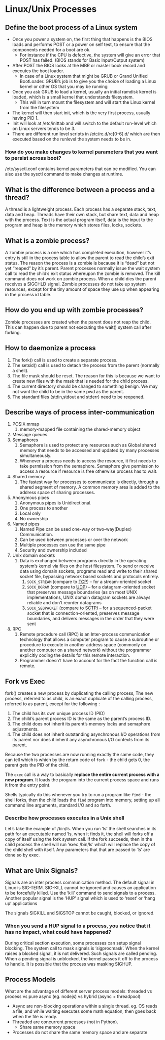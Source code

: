 # Linux/Unix Processes


## Define the boot process of a Linux system

- Once you power a system on, the first thing that happens is the BIOS loads and performs POST or a power on self test, to ensure that the components needed for a boot are ok. 
	- For instance if the CPU is defective, the system will give an error that POST has failed. (BIOS stands for Basic Input/Output system)  
- After POST the BIOS looks at the MBR or master book record and executes the boot loader. 
	- In case of a Linux system that might be GRUB or Grand Unified BootLoader. GRUB’s job is to give you the choice of loading a Linux kernel or other OS that you may be running  
- Once you ask GRUB to load a kernel, usually an initial ramdisk kernel is loaded, which is a small kernel that understands filesystem. 
	- This will in turn mount the filesystem and will start the Linux kernel from the filesystem  
- The kernel will then start init, which is the very first process, usually having PID 1. 
- Init will look at /etc/inittab and will switch to the default run-level which on Linux servers tends to be 3.  
- There are different run level scripts in /etc/rc.d/rc[0-6].d/ which are then executed based on the runlevel the system needs to be in.  


### How do you make changes to kernel parameters that you want to persist across boot?
/etc/sysctl.conf contains kernel parameters that can be modified. You can also use the sysctl command to make changes at runtime.

## What is the difference between a process and a thread?

A thread is a lightweight process. Each process has a separate stack, text, data and heap. Threads have their own stack, but share text, data and heap with the process. Text is the actual program itself, data is the input to the program and heap is the memory which stores files, locks, sockets.

## What is a zombie process?

A zombie process is a one which has completed execution, however it’s entry is still in the process table to allow the parent to read the child’s exit status. The reason the process is a zombie is because it is “dead” but not yet “reaped” by it’s parent. Parent processes normally issue the wait system call to read the child’s exit status whereupon the zombie is removed. The kill command does not work on zombie process. When a child dies the parent receives a SIGCHLD signal. Zombie processes do not take up system resources, except for the tiny amount of space they use up when appearing in the process id table.

## How do you end up with zombie processes?

Zombie processes are created when the parent does not reap the child. This can happen due to parent not executing the wait() system call after forking.

## How to daemonize a process

1.  The fork() call is used to create a separate process.
2.  The setsid() call is used to detach the process from the parent (normally a shell).
3.  The file mask should be reset. The reason for this is because we want to create new files with the mask that is needed for the child process.
4.  The current directory should be changed to something benign. We may not want the child to be in the same pwd as the parent.
5.  The standard files (stdin,stdout and stderr) need to be reopened.


## Describe ways of process inter-communication
1.  POSIX mmap
	1. memory-mapped file containing the shared-memory object
2.  Message queues
3.  Semaphores
	1. Semaphore is used to protect any resources such as Global shared memory that needs to be accessed and updated by many processes simultaneously.
	2. Whenever a process needs to access the resource, it first needs to take permission from the semaphore. Semaphore give permission to access a resource if resource is free otherwise process has to wait.
4.  Shared memory
	1. The fastest way for processes to communicate is directly, through a shared segment of memory. A common memory area is added to the address space of sharing processes.
5.  Anonymous pipes
	1. Anonymous pipes is Unidirectional.
	2. One process to another
	3. Local only
	4. No ownership
6.  Named pipes
	1. Named Pipe can be used one-way or two-way(Duplex) Communication.
	2. Can be used between processes or over the network
	3. Multiple processes can use the same pipe
	4. Security and ownership included
7.  Unix domain sockets
	1. Data is exchanged between programs directly in the operating system’s kernel via files on the host filesystem. To send or receive data using domain sockets, programs read and write to their shared socket file, bypassing network based sockets and protocols entirely.
		1. `SOCK_STREAM` (compare to [TCP](https://en.wikipedia.org/wiki/Transmission_Control_Protocol "Transmission Control Protocol")) – for a stream-oriented socket
		2. `SOCK_DGRAM` (compare to [UDP](https://en.wikipedia.org/wiki/User_Datagram_Protocol "User Datagram Protocol")) – for a datagram-oriented socket that preserves message boundaries (as on most UNIX implementations, UNIX domain datagram sockets are always reliable and don't reorder datagrams
		3. `SOCK_SEQPACKET` (compare to [SCTP](https://en.wikipedia.org/wiki/SCTP "SCTP")) – for a sequenced-packet socket that is connection-oriented, preserves message boundaries, and delivers messages in the order that they were sent
8. RPC
	1. Remote procedure call (RPC) is an Inter-process communication technology that allows a computer program to cause a subroutine or procedure to execute in another address space (commonly on another computer on a shared network) without the programmer explicitly coding the details for this remote interaction.
	2. Programmer doesn't have to account for the fact the function call is remote.

## Fork vs Exec
fork() creates a new process by duplicating the calling process, The new process, referred to as child, is an exact duplicate of the calling process, referred to as parent, except for the following :

1.  The child has its own unique process ID (PID)
2.  The child’s parent process ID is the same as the parent’s process ID.
3.  The child does not inherit its parent’s memory locks and semaphore adjustments.
4.  The child does not inherit outstanding asynchronous I/O operations from its parent nor does it inherit any asynchronous I/O contexts from its parent.

Because the two processes are now running exactly the same code, they can tell which is which by the return code of `fork` - the child gets 0, the parent gets the PID of the child.

The `exec` call is a way to basically **replace the entire current process with a new program**. It loads the program into the current process space and runs it from the entry point.

Shells typically do this whenever you try to run a program like `find` - the shell forks, then the child loads the `find` program into memory, setting up all command line arguments, standard I/O and so forth.

### Describe how processes executes in a Unix shell

Let’s take the example of /bin/ls. When you run ‘ls’ the shell searches in its path for an executable named ‘ls, when it finds it, the shell will forks off a copy of itself using the fork system call. If the fork succeeds, then in the child process the shell will run ‘exec /bin/ls’ which will replace the copy of the child shell with itself. Any parameters that that are passed to ‘ls’ are done so by exec.

## What are Unix Signals?

Signals are an inter process communication method. The default signal in Linux is SIG-TERM. SIG-KILL cannot be ignored and causes an application to be forcefully killed. Use the ‘kill’ command to send signals to a process. Another popular signal is the ‘HUP’ signal which is used to ‘reset’ or ‘hang up’ applications

The signals SIGKILL and SIGSTOP cannot be caught, blocked, or  ignored.

### When you send a HUP signal to a process, you notice that it has no impact, what could have happened?

During critical section execution, some processes can setup signal blocking. The system call to mask signals is ‘sigprocmask’. When the kernel raises a blocked signal, it is not delivered. Such signals are called pending. When a pending signal is unblocked, the kernel passes it off to the process to handle. It is possible that the process was masking SIGHUP.

## Process Models
What are the advantage of different server process models: threaded vs process vs pure async (eg. nodejs) vs hybrid (async + threadpool) 
- Async are non-blocking operations within a single thread.  eg. OS reads a file, and while waiting executes some math equation, then goes back when the file is ready.
- Threaded are concurrent processes (not in Python).
	- Share same memory space
- Processes do not share the same memory space and are separate
